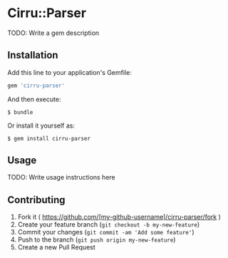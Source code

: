 # Cirru::Parser

TODO: Write a gem description

## Installation

Add this line to your application's Gemfile:

```ruby
gem 'cirru-parser'
```

And then execute:

    $ bundle

Or install it yourself as:

    $ gem install cirru-parser

## Usage

TODO: Write usage instructions here

## Contributing

1. Fork it ( https://github.com/[my-github-username]/cirru-parser/fork )
2. Create your feature branch (`git checkout -b my-new-feature`)
3. Commit your changes (`git commit -am 'Add some feature'`)
4. Push to the branch (`git push origin my-new-feature`)
5. Create a new Pull Request
